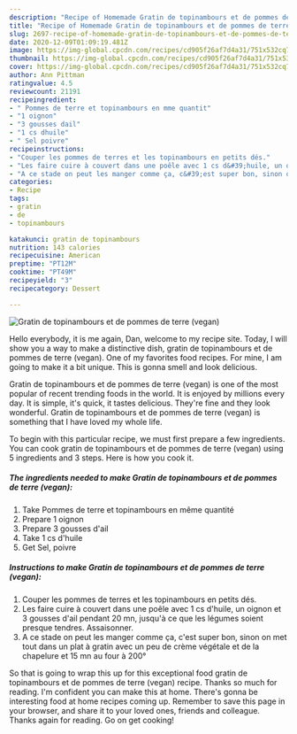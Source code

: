 ```yaml
---
description: "Recipe of Homemade ​Gratin de topinambours et de pommes de terre (vegan)"
title: "Recipe of Homemade ​Gratin de topinambours et de pommes de terre (vegan)"
slug: 2697-recipe-of-homemade-gratin-de-topinambours-et-de-pommes-de-terre-vegan
date: 2020-12-09T01:09:19.481Z
image: https://img-global.cpcdn.com/recipes/cd905f26af7d4a31/751x532cq70/gratin-de-topinambours-et-de-pommes-de-terre-vegan-photo-principale-de-la-recette.jpg
thumbnail: https://img-global.cpcdn.com/recipes/cd905f26af7d4a31/751x532cq70/gratin-de-topinambours-et-de-pommes-de-terre-vegan-photo-principale-de-la-recette.jpg
cover: https://img-global.cpcdn.com/recipes/cd905f26af7d4a31/751x532cq70/gratin-de-topinambours-et-de-pommes-de-terre-vegan-photo-principale-de-la-recette.jpg
author: Ann Pittman
ratingvalue: 4.5
reviewcount: 21191
recipeingredient:
- " Pommes de terre et topinambours en mme quantit"
- "1 oignon"
- "3 gousses dail"
- "1 cs dhuile"
- " Sel poivre"
recipeinstructions:
- "Couper les pommes de terres et les topinambours en petits dés."
- "​Les faire cuire à couvert dans une poêle avec 1 cs d&#39;huile, un oignon et 3 gousses d&#39;ail pendant 20 mn, jusqu&#39;à ce que les légumes soient presque tendres. Assaisonner."
- "​A ce stade on peut les manger comme ça, c&#39;est super bon, sinon on met tout dans un plat à gratin avec un peu de crème végétale et de la chapelure et 15 mn au four à 200°"
categories:
- Recipe
tags:
- gratin
- de
- topinambours

katakunci: gratin de topinambours 
nutrition: 143 calories
recipecuisine: American
preptime: "PT12M"
cooktime: "PT49M"
recipeyield: "3"
recipecategory: Dessert

---
```



![​Gratin de topinambours et de pommes de terre (vegan)](https://img-global.cpcdn.com/recipes/cd905f26af7d4a31/751x532cq70/gratin-de-topinambours-et-de-pommes-de-terre-vegan-photo-principale-de-la-recette.jpg)

Hello everybody, it is me again, Dan, welcome to my recipe site. Today, I will show you a way to make a distinctive dish, ​gratin de topinambours et de pommes de terre (vegan). One of my favorites food recipes. For mine, I am going to make it a bit unique. This is gonna smell and look delicious.



​Gratin de topinambours et de pommes de terre (vegan) is one of the most popular of recent trending foods in the world. It is enjoyed by millions every day. It is simple, it's quick, it tastes delicious. They're fine and they look wonderful. ​Gratin de topinambours et de pommes de terre (vegan) is something that I have loved my whole life.


To begin with this particular recipe, we must first prepare a few ingredients. You can cook ​gratin de topinambours et de pommes de terre (vegan) using 5 ingredients and 3 steps. Here is how you cook it.

<!--inarticleads1-->

##### The ingredients needed to make ​Gratin de topinambours et de pommes de terre (vegan):

1. Take  Pommes de terre et topinambours en même quantité
1. Prepare 1 oignon
1. Prepare 3 gousses d&#39;ail
1. Take 1 cs d&#39;huile
1. Get  Sel, poivre




<!--inarticleads2-->

##### Instructions to make ​Gratin de topinambours et de pommes de terre (vegan):

1. Couper les pommes de terres et les topinambours en petits dés.
1. ​Les faire cuire à couvert dans une poêle avec 1 cs d&#39;huile, un oignon et 3 gousses d&#39;ail pendant 20 mn, jusqu&#39;à ce que les légumes soient presque tendres. Assaisonner.
1. ​A ce stade on peut les manger comme ça, c&#39;est super bon, sinon on met tout dans un plat à gratin avec un peu de crème végétale et de la chapelure et 15 mn au four à 200°




So that is going to wrap this up for this exceptional food ​gratin de topinambours et de pommes de terre (vegan) recipe. Thanks so much for reading. I'm confident you can make this at home. There's gonna be interesting food at home recipes coming up. Remember to save this page in your browser, and share it to your loved ones, friends and colleague. Thanks again for reading. Go on get cooking!
